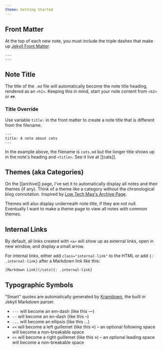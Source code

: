 ```yaml
---
theme: Getting Started
---
```


## Front Matter
At the top of each new note, you must include the triple dashes that make up [Jekyll Front Matter](https://jekyllrb.com/docs/front-matter/).

````
---
---
````

## Note Title
The title of the `.md` file will automatically become the note title heading, rendered as an `<h1>`. Keeping this in mind, start your note content from `<h2>` or `##`.

### Title Override
Use variable `title:` in the front matter to create a note title that is different from the filename. 

```
---
title: A note about cats
---
```

In the example above, the filename is `cats.md` but the longer title shows up in the note's heading and `<title>`. See it live at [[cats]].

## Themes (aka Categories)
On the [[archive]] page, I've set it to automatically display all notes and their themes (if any). Think of a theme like a category without the chronological blog connotation. Inspired by [Low Tech Mag's Archive Page](https://solar.lowtechmagazine.com/archives.html).

Themes will also display underneath note title, if they are not null. Eventually I want to make a theme page to view all notes with common themes.

## Internal Links
By default, all links created with `<a>` will show up as external links, open in new window, and display a small arrow.

For internal links, either add `class="internal-link"` to the HTML or add `{: .internal-link}` after a Markdown link like this:

```[Markdown Link](/cats){: .internal-link}```

## Typographic Symbols
"Smart" quotes are automatically generated by [Kramdown](https://kramdown.gettalong.org/syntax.html#typographic-symbols), the built in Jekyll Markdown parser.

-   `---` will become an em-dash (like this —)
-   `--` will become an en-dash (like this –)
-   `...` will become an ellipsis (like this …)
-   `<<` will become a left guillemet (like this «) – an optional following space will become a non-breakable space
-   `>>` will become a right guillemet (like this ») – an optional leading space will become a non-breakable space